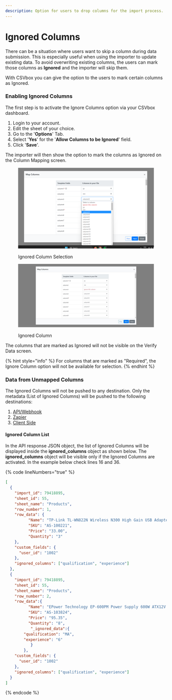 ```yaml
---
description: Option for users to drop columns for the import process.
---
```


# Ignored Columns

There can be a situation where users want to skip a column during data submission. This is especially useful when using the importer to update existing data. To avoid overwriting existing columns, the users can mark those columns as **Ignored** and the importer will skip them.

With CSVbox you can give the option to the users to mark certain columns as Ignored.&#x20;

### Enabling Ignored Columns

The first step is to activate the Ignore Columns option via your CSVbox dashboard.

1. Login to your account.
2. Edit the sheet of your choice.
3. Go to the '**Options**' Tab.
4. Select '**Yes**' for the '**Allow Columns to be Ignored**' field.
5. Click '**Save**'.

The importer will then show the option to mark the columns as Ignored on the Column Mapping screen.

<figure><img src="../.gitbook/assets/Ignore Colum1..png" alt=""><figcaption><p>Ignored Column Selection</p></figcaption></figure>

<figure><img src="../.gitbook/assets/Ignore Colum2.png" alt=""><figcaption><p>Ignored Column</p></figcaption></figure>

The columns that are marked as Ignored will not be visible on the Verify Data screen.

{% hint style="info" %}
For columns that are marked as "Required", the Ignore Column option will not be available for selection.
{% endhint %}

### **Data from Unmapped Columns**

The Ignored Columns will not be pushed to any destination. Only the metadata (List of Ignored Columns) will be pushed to the following destinations:

1. [API/Webhook](../destinations/#webhook)
2. [Zapier](../destinations/zapier.md)
3. [Client Side](../getting-started/3.-receive-data.md#data-at-the-client-side)

#### Ignored Column List

In the API response JSON object, the list of Ignored Columns will be displayed inside the **ignored\_columns** object as shown below. The **ignored\_columns** object will be visible only if the Ignored Columns are activated. In the example below check lines 16 and 36.

{% code lineNumbers="true" %}
```json
[
  {
    "import_id": 79418895,
    "sheet_id": 55,
    "sheet_name": "Products",
    "row_number": 1,
    "row_data": {
          "Name": "TP-Link TL-WN822N Wireless N300 High Gain USB Adapter",
          "SKU": "AS-100221",
          "Price": "33.00",
          "Quantity": "3"        
    },
    "custom_fields": {
      "user_id": "1002"
    },
    "ignored_columns": ["qualification", "experience"]
  },
  {
    "import_id": 79418895,
    "sheet_id": 55,
    "sheet_name": "Products",
    "row_number": 2,
    "row_data":{
          "Name": "EPower Technology EP-600PM Power Supply 600W ATX12V 2.3 Single 120mm Cooling Fan Bare",
          "SKU": "AS-103824",
          "Price": "95.35",
          "Quantity": "8",
           "_ignored_data":{
		"qualification": "MA",
		"experience": "6"
           }
        },
    "custom_fields": {
      "user_id": "1002"
    },
    "ignored_columns": ["qualification", "experience"]
  }
]
```
{% endcode %}

